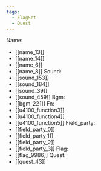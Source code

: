 ```yaml
---
tags:
  - FlagSet
  - Quest
---
```

Name:
- [[name_13]]
- [[name_14]]
- [[name_6]]
- [[name_8]]
Sound:
- [[sound_153]]
- [[sound_184]]
- [[sound_39]]
- [[sound_459]]
Bgm:
- [[bgm_221]]
Fn:
- [[u4100_function3]]
- [[u4100_function4]]
- [[u4100_function5]]
Field_party:
- [[field_party_0]]
- [[field_party_1]]
- [[field_party_2]]
- [[field_party_3]]
Flag:
- [[flag_9986]]
Quest:
- [[quest_43]]
